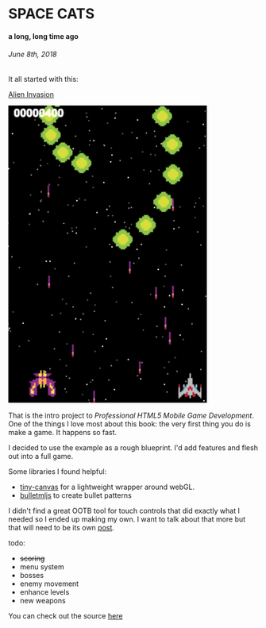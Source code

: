 # SPACE CATS
#### a long, long time ago
###### *June 8th, 2018*

It all started with this:

[Alien Invasion](http://cykod.github.io/AlienInvasion/)

![alien invasion](img/AlienInvasion.png)

That is the intro project to _Professional HTML5 Mobile Game Development_. One of the things I love most about this book: the very first thing you do is make a game. It happens so fast.

I decided to use the example as a rough blueprint. I'd add features and flesh out into a full game. 

Some libraries I found helpful:
  * [tiny-canvas](https://github.com/bitnenfer/tiny-canvas) for a lightweight wrapper around webGL.
  * [bulletmljs](https://github.com/daishihmr/bulletml.js) to create bullet patterns

I didn't find a great OOTB tool for touch controls that did exactly what I needed so I ended up making my own. I want to talk about that more but that will need to be its own [post](#touch_control).

todo:
  * ~~scoring~~
  * menu system
  * bosses
  * enemy movement
  * enhance levels
  * new weapons

You can check out the source [here](https://github.com/soumam/space-cats)